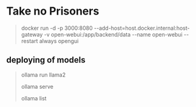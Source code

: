 # Take no Prisoners

> docker run -d -p 3000:8080 --add-host=host.docker.internal:host-gateway -v open-webui:/app/backend/data --name open-webui --restart always opengui

## deploying of models

> ollama run llama2
>
> ollama serve
>
> ollama list
